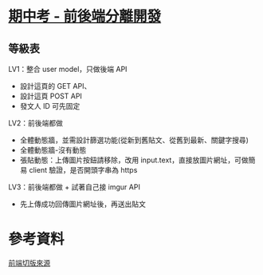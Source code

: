 # [期中考 - 前後端分離開發](https://kimntai.github.io/week4-FullStack/#/)

## 等級表

LV1：整合 user model，只做後端 API

-   設計這頁的 GET API、
-   設計這頁 POST API
-   發文人 ID 可先固定

LV2：前後端都做

-   全體動態牆，並需設計篩選功能(從新到舊貼文、從舊到最新、關鍵字搜尋)
-   全體動態牆-沒有動態
-   張貼動態：上傳圖片按鈕請移除，改用 input.text，直接放圖片網址，可做簡易 client 驗證，是否開頭字串為 https

LV3：前後端都做 + 試著自己接 imgur API

-   先上傳成功回傳圖片網址後，再送出貼文

# 參考資料

[前端切版來源](https://github.com/linche0859/Node.js-Final)
